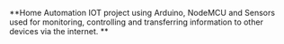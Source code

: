 **Home Automation IOT project using Arduino, NodeMCU and Sensors used for monitoring, controlling and transferring information to other devices via the internet.
**
